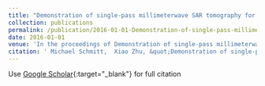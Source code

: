 ```yaml
---
title: "Demonstration of single-pass millimeterwave SAR tomography for forest volumes"
collection: publications
permalink: /publication/2016-01-01-Demonstration-of-single-pass-millimeterwave-SAR-tomography-for-forest-volumes
date: 2016-01-01
venue: 'In the proceedings of Demonstration of single-pass millimeterwave SAR tomography for forest volumes'
citation: ' Michael Schmitt,  Xiao Zhu, &quot;Demonstration of single-pass millimeterwave SAR tomography for forest volumes.&quot; In the proceedings of Demonstration of single-pass millimeterwave SAR tomography for forest volumes, 2016.'
---
```

Use [Google Scholar](https://scholar.google.com/scholar?q=Demonstration+of+single+pass+millimeterwave+SAR+tomography+for+forest+volumes){:target="_blank"} for full citation